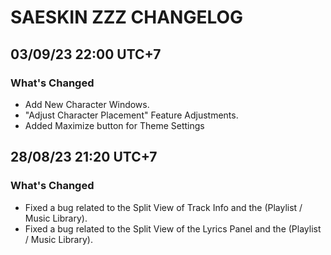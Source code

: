 # SAESKIN ZZZ CHANGELOG
## 03/09/23 22:00 UTC+7
### What's Changed
- Add New Character Windows.
- "Adjust Character Placement" Feature Adjustments.
- Added Maximize button for Theme Settings
  
## 28/08/23 21:20 UTC+7
### What's Changed
- Fixed a bug related to the Split View of Track Info and the (Playlist / Music Library).
- Fixed a bug related to the Split View of the Lyrics Panel and the (Playlist / Music Library).
